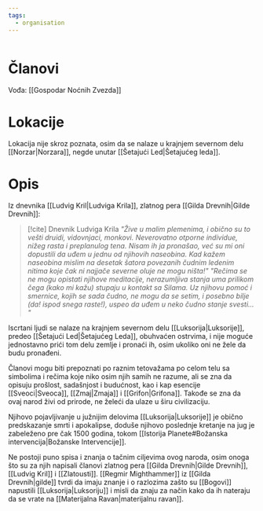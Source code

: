 ```yaml
---
tags:
  - organisation
---
```

```table-of-contents
```

# Članovi

Vođa: [[Gospodar Noćnih Zvezda]]

# Lokacije

Lokacija nije skroz poznata, osim da se nalaze u krajnjem severnom delu [[Norzar|Norzara]], negde unutar [[Šetajući Led|Šetajućeg leda]].

# Opis

Iz dnevnika [[Ludvig Kril|Ludviga Krila]], zlatnog pera [[Gilda Drevnih|Gilde Drevnih]]:
>[!cite] Dnevnik Ludviga Krila
> *"Žive u malim plemenima, i obično su to vešti druidi, vidovnjaci, monkovi. Neverovatno otporne individue, nižeg rasta i preplanulog tena. Nisam ih ja pronašao, već su mi oni dopustili da uđem u jednu od njihovih naseobina. Kad kažem naseobina mislim na desetak šatora povezanih čudnim ledenim nitima koje čak ni najjače severne oluje ne mogu ništa!"*
> *"Rečima se ne mogu opistati njihove meditacije, nerazumljiva stanja uma prilikom čega (kako mi kažu) stupaju u kontakt sa Silama. Uz njihovu pomoć i smernice, kojih se sada čudno, ne mogu da se setim, i posebno bilje (da! ispod snega raste!), uspeo da uđem u neko čudno stanje svesti... "*

Iscrtani ljudi se nalaze na krajnjem severnom delu [[Luksorija|Luksorije]], predeo [[Šetajući Led|Šetajućeg Leda]], obuhvaćen ostrvima, i nije moguće jednostavno prići tom delu zemlje i pronaći ih, osim ukoliko oni ne žele da budu pronađeni.

Članovi mogu biti prepoznati po raznim tetovažama po celom telu sa simbolima i rečima koje niko osim njih samih ne razume, ali se zna da opisuju prošlost, sadašnjost i budućnost, kao i kap esencije [[Sveoci|Sveoca]], [[Zmaj|Zmaja]] i [[Grifon|Grifona]]. Takođe se zna da ovaj narod živi od prirode, ne želeći da ulaze u širu civilizaciju.

Njihovo pojavljivanje u južnijim delovima [[Luksorija|Luksorije]] je obično predskazanje smrti i apokalipse, doduše njihovo poslednje kretanje na jug je zabeleženo pre čak 1500 godina, tokom [[Istorija Planete#Božanska intervencija|Božanske Intervencije]].

Ne postoji puno spisa i znanja o tačnim ciljevima ovog naroda, osim onoga što su za njih napisali članovi zlatnog pera [[Gilda Drevnih|Gilde Drevnih]], [[Ludvig Kril]] i [[Zlatousti]]. [[Regmir Mighthammer]] iz [[Gilda Drevnih|gilde]] tvrdi da imaju znanje i o razlozima zašto su [[Bogovi]] napustili [[Luksorija|Luksoriju]] i misli da znaju za način kako da ih nateraju da se vrate na [[Materijalna Ravan|materijalnu ravan]].